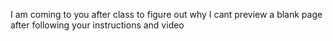 I am coming to you after class to figure out why I cant preview a blank page after following your instructions and video